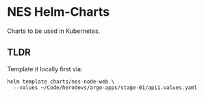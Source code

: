 # NES Helm-Charts

Charts to be used in Kubernetes.


## TLDR

Template it locally first via: 
```shell
helm template charts/nes-node-web \
  --values ~/Code/herodevs/argo-apps/stage-01/api1.values.yaml
```
